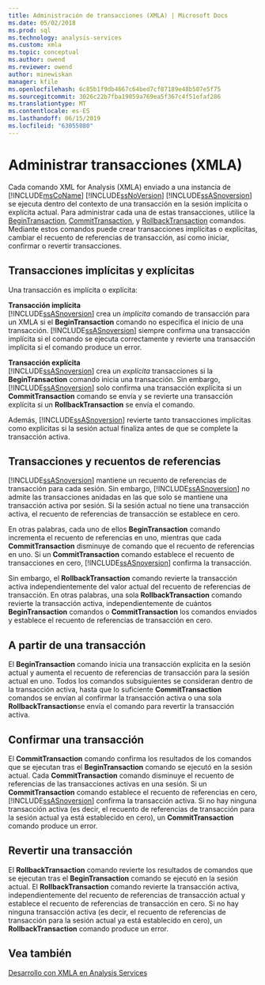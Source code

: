 ```yaml
---
title: Administración de transacciones (XMLA) | Microsoft Docs
ms.date: 05/02/2018
ms.prod: sql
ms.technology: analysis-services
ms.custom: xmla
ms.topic: conceptual
ms.author: owend
ms.reviewer: owend
author: minewiskan
manager: kfile
ms.openlocfilehash: 6c85b1f9db4667c64bed7cf87189e48b507e5f75
ms.sourcegitcommit: 3026c22b7fba19059a769ea5f367c4f51efaf286
ms.translationtype: MT
ms.contentlocale: es-ES
ms.lasthandoff: 06/15/2019
ms.locfileid: "63055080"
---
```

# <a name="managing-transactions-xmla"></a>Administrar transacciones (XMLA)
  Cada comando XML for Analysis (XMLA) enviado a una instancia de [!INCLUDE[msCoName](../../includes/msconame-md.md)] [!INCLUDE[ssNoVersion](../../includes/ssnoversion-md.md)] [!INCLUDE[ssASnoversion](../../includes/ssasnoversion-md.md)] se ejecuta dentro del contexto de una transacción en la sesión implícita o explícita actual. Para administrar cada una de estas transacciones, utilice la [BeginTransaction](https://docs.microsoft.com/bi-reference/xmla/xml-elements-commands/begintransaction-element-xmla), [CommitTransaction](https://docs.microsoft.com/bi-reference/xmla/xml-elements-commands/committransaction-element-xmla), y [RollbackTransaction](https://docs.microsoft.com/bi-reference/xmla/xml-elements-commands/rollbacktransaction-element-xmla) comandos. Mediante estos comandos puede crear transacciones implícitas o explícitas, cambiar el recuento de referencias de transacción, así como iniciar, confirmar o revertir transacciones.  
  
## <a name="implicit-and-explicit-transactions"></a>Transacciones implícitas y explícitas  
 Una transacción es implícita o explícita:  
  
 **Transacción implícita**  
 [!INCLUDE[ssASnoversion](../../includes/ssasnoversion-md.md)] crea un *implícita* comando de transacción para un XMLA si el **BeginTransaction** comando no especifica el inicio de una transacción. [!INCLUDE[ssASnoversion](../../includes/ssasnoversion-md.md)] siempre confirma una transacción implícita si el comando se ejecuta correctamente y revierte una transacción implícita si el comando produce un error.  
  
 **Transacción explícita**  
 [!INCLUDE[ssASnoversion](../../includes/ssasnoversion-md.md)] crea un *explícita* transacciones si la **BeginTransaction** comando inicia una transacción. Sin embargo, [!INCLUDE[ssASnoversion](../../includes/ssasnoversion-md.md)] solo confirma una transacción explícita si un **CommitTransaction** comando se envía y se revierte una transacción explícita si un **RollbackTransaction** se envía el comando.  
  
 Además, [!INCLUDE[ssASnoversion](../../includes/ssasnoversion-md.md)] revierte tanto transacciones implícitas como explícitas si la sesión actual finaliza antes de que se complete la transacción activa.  
  
## <a name="transactions-and-reference-counts"></a>Transacciones y recuentos de referencias  
 [!INCLUDE[ssASnoversion](../../includes/ssasnoversion-md.md)] mantiene un recuento de referencias de transacción para cada sesión. Sin embargo, [!INCLUDE[ssASnoversion](../../includes/ssasnoversion-md.md)] no admite las transacciones anidadas en las que solo se mantiene una transacción activa por sesión. Si la sesión actual no tiene una transacción activa, el recuento de referencias de transacción se establece en cero.  
  
 En otras palabras, cada uno de ellos **BeginTransaction** comando incrementa el recuento de referencias en uno, mientras que cada **CommitTransaction** disminuye de comando que el recuento de referencias en uno. Si un **CommitTransaction** comando establece el recuento de transacciones en cero, [!INCLUDE[ssASnoversion](../../includes/ssasnoversion-md.md)] confirma la transacción.  
  
 Sin embargo, el **RollbackTransaction** comando revierte la transacción activa independientemente del valor actual del recuento de referencias de transacción. En otras palabras, una sola **RollbackTransaction** comando revierte la transacción activa, independientemente de cuántos **BeginTransaction** comandos o **CommitTransaction** los comandos enviados y establece el recuento de referencias de transacción en cero.  
  
## <a name="beginning-a-transaction"></a>A partir de una transacción  
 El **BeginTransaction** comando inicia una transacción explícita en la sesión actual y aumenta el recuento de referencias de transacción para la sesión actual en uno. Todos los comandos subsiguientes se consideran dentro de la transacción activa, hasta que lo suficiente **CommitTransaction** comandos se envían al confirmar la transacción activa o una sola **RollbackTransaction**se envía el comando para revertir la transacción activa.  
  
## <a name="committing-a-transaction"></a>Confirmar una transacción  
 El **CommitTransaction** comando confirma los resultados de los comandos que se ejecutan tras el **BeginTransaction** comando se ejecutó en la sesión actual. Cada **CommitTransaction** comando disminuye el recuento de referencias de las transacciones activas en una sesión. Si un **CommitTransaction** comando establece el recuento de referencias en cero, [!INCLUDE[ssASnoversion](../../includes/ssasnoversion-md.md)] confirma la transacción activa. Si no hay ninguna transacción activa (es decir, el recuento de referencias de transacción para la sesión actual ya está establecido en cero), un **CommitTransaction** comando produce un error.  
  
## <a name="rolling-back-a-transaction"></a>Revertir una transacción  
 El **RollbackTransaction** comando revierte los resultados de comandos que se ejecutan tras el **BeginTransaction** comando se ejecutó en la sesión actual. El **RollbackTransaction** comando revierte la transacción activa, independientemente del recuento de referencias de transacción actual y establece el recuento de referencias de transacción en cero. Si no hay ninguna transacción activa (es decir, el recuento de referencias de transacción para la sesión actual ya está establecido en cero), un **RollbackTransaction** comando produce un error.  
  
## <a name="see-also"></a>Vea también  
 [Desarrollo con XMLA en Analysis Services](../../analysis-services/multidimensional-models-scripting-language-assl-xmla/developing-with-xmla-in-analysis-services.md)  
  
  
